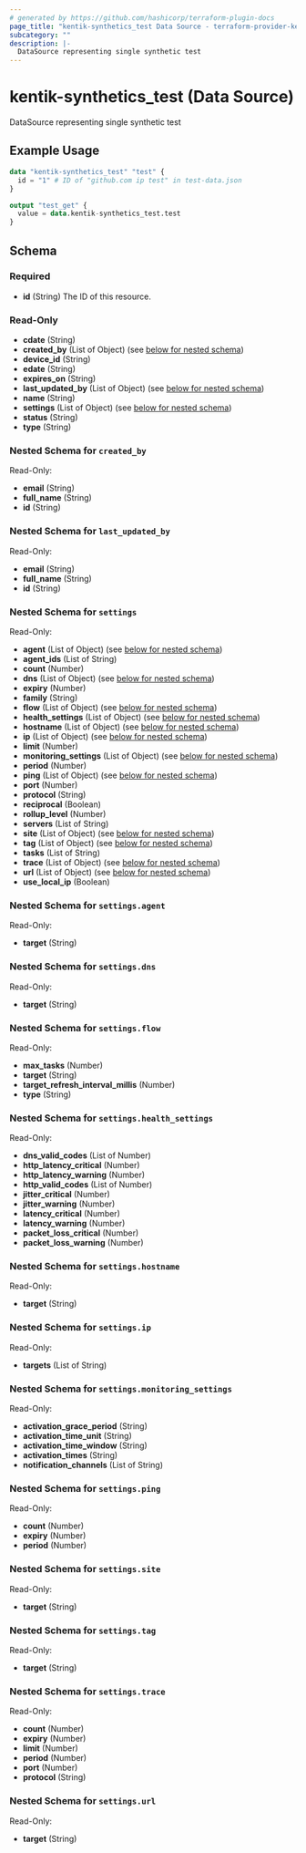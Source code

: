 ```yaml
---
# generated by https://github.com/hashicorp/terraform-plugin-docs
page_title: "kentik-synthetics_test Data Source - terraform-provider-kentik-synthetics"
subcategory: ""
description: |-
  DataSource representing single synthetic test
---
```


# kentik-synthetics_test (Data Source)

DataSource representing single synthetic test

## Example Usage

```terraform
data "kentik-synthetics_test" "test" {
  id = "1" # ID of "github.com ip test" in test-data.json
}

output "test_get" {
  value = data.kentik-synthetics_test.test
}
```

<!-- schema generated by tfplugindocs -->
## Schema

### Required

- **id** (String) The ID of this resource.

### Read-Only

- **cdate** (String)
- **created_by** (List of Object) (see [below for nested schema](#nestedatt--created_by))
- **device_id** (String)
- **edate** (String)
- **expires_on** (String)
- **last_updated_by** (List of Object) (see [below for nested schema](#nestedatt--last_updated_by))
- **name** (String)
- **settings** (List of Object) (see [below for nested schema](#nestedatt--settings))
- **status** (String)
- **type** (String)

<a id="nestedatt--created_by"></a>
### Nested Schema for `created_by`

Read-Only:

- **email** (String)
- **full_name** (String)
- **id** (String)


<a id="nestedatt--last_updated_by"></a>
### Nested Schema for `last_updated_by`

Read-Only:

- **email** (String)
- **full_name** (String)
- **id** (String)


<a id="nestedatt--settings"></a>
### Nested Schema for `settings`

Read-Only:

- **agent** (List of Object) (see [below for nested schema](#nestedobjatt--settings--agent))
- **agent_ids** (List of String)
- **count** (Number)
- **dns** (List of Object) (see [below for nested schema](#nestedobjatt--settings--dns))
- **expiry** (Number)
- **family** (String)
- **flow** (List of Object) (see [below for nested schema](#nestedobjatt--settings--flow))
- **health_settings** (List of Object) (see [below for nested schema](#nestedobjatt--settings--health_settings))
- **hostname** (List of Object) (see [below for nested schema](#nestedobjatt--settings--hostname))
- **ip** (List of Object) (see [below for nested schema](#nestedobjatt--settings--ip))
- **limit** (Number)
- **monitoring_settings** (List of Object) (see [below for nested schema](#nestedobjatt--settings--monitoring_settings))
- **period** (Number)
- **ping** (List of Object) (see [below for nested schema](#nestedobjatt--settings--ping))
- **port** (Number)
- **protocol** (String)
- **reciprocal** (Boolean)
- **rollup_level** (Number)
- **servers** (List of String)
- **site** (List of Object) (see [below for nested schema](#nestedobjatt--settings--site))
- **tag** (List of Object) (see [below for nested schema](#nestedobjatt--settings--tag))
- **tasks** (List of String)
- **trace** (List of Object) (see [below for nested schema](#nestedobjatt--settings--trace))
- **url** (List of Object) (see [below for nested schema](#nestedobjatt--settings--url))
- **use_local_ip** (Boolean)

<a id="nestedobjatt--settings--agent"></a>
### Nested Schema for `settings.agent`

Read-Only:

- **target** (String)


<a id="nestedobjatt--settings--dns"></a>
### Nested Schema for `settings.dns`

Read-Only:

- **target** (String)


<a id="nestedobjatt--settings--flow"></a>
### Nested Schema for `settings.flow`

Read-Only:

- **max_tasks** (Number)
- **target** (String)
- **target_refresh_interval_millis** (Number)
- **type** (String)


<a id="nestedobjatt--settings--health_settings"></a>
### Nested Schema for `settings.health_settings`

Read-Only:

- **dns_valid_codes** (List of Number)
- **http_latency_critical** (Number)
- **http_latency_warning** (Number)
- **http_valid_codes** (List of Number)
- **jitter_critical** (Number)
- **jitter_warning** (Number)
- **latency_critical** (Number)
- **latency_warning** (Number)
- **packet_loss_critical** (Number)
- **packet_loss_warning** (Number)


<a id="nestedobjatt--settings--hostname"></a>
### Nested Schema for `settings.hostname`

Read-Only:

- **target** (String)


<a id="nestedobjatt--settings--ip"></a>
### Nested Schema for `settings.ip`

Read-Only:

- **targets** (List of String)


<a id="nestedobjatt--settings--monitoring_settings"></a>
### Nested Schema for `settings.monitoring_settings`

Read-Only:

- **activation_grace_period** (String)
- **activation_time_unit** (String)
- **activation_time_window** (String)
- **activation_times** (String)
- **notification_channels** (List of String)


<a id="nestedobjatt--settings--ping"></a>
### Nested Schema for `settings.ping`

Read-Only:

- **count** (Number)
- **expiry** (Number)
- **period** (Number)


<a id="nestedobjatt--settings--site"></a>
### Nested Schema for `settings.site`

Read-Only:

- **target** (String)


<a id="nestedobjatt--settings--tag"></a>
### Nested Schema for `settings.tag`

Read-Only:

- **target** (String)


<a id="nestedobjatt--settings--trace"></a>
### Nested Schema for `settings.trace`

Read-Only:

- **count** (Number)
- **expiry** (Number)
- **limit** (Number)
- **period** (Number)
- **port** (Number)
- **protocol** (String)


<a id="nestedobjatt--settings--url"></a>
### Nested Schema for `settings.url`

Read-Only:

- **target** (String)


